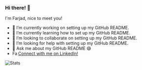### Hi there! 👋

I'm Farjad, nice to meet you!

- 🔭 I’m currently working on setting up my GitHub README.
- 🌱 I’m currently learning how to set up my GitHub README.
- 👯 I’m looking to collaborate on setting up my GitHub README.
- 🤔 I’m looking for help with setting up my GitHub README.
- 💬 Ask me about my GitHub README 😅
- <img align="left" alt="Farjad's LinkedIn" width="16px" src="https://cdn.jsdelivr.net/npm/simple-icons@v3/icons/linkedin.svg"/>[Connect with me on LinkedIn!](https://www.linkedin.com/in/farjadfazli)

<!--
**farjadfazli/farjadfazli** is a ✨ _special_ ✨ repository because its `README.md` (this file) appears on your GitHub profile.

Here are some ideas to get you started:

- 🔭 I’m currently working on setting up my GitHub README.
- 🌱 I’m currently learning how to set up my GitHub README.
- 👯 I’m looking to collaborate on setting up my GitHub README.
- 🤔 I’m looking for help with setting up my GitHub README.
- 💬 Ask me about my GitHub README.
- 📫 Connect with me on LinkedIn!
- 😄 Pronouns: He/Him
- ⚡ Fun fact: 
-->

![Stats](https://github-readme-stats.vercel.app/api?username=farjadfazli&show_icons=true&count_private=true%22%20align=%22center&hide=stars,issues)
